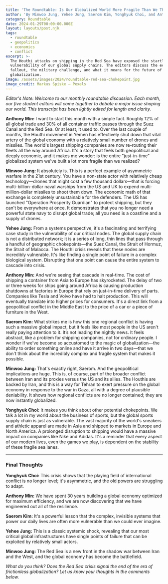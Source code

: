 ```yaml
---
title: 'The Roundtable: Is Our Globalized World More Fragile Than We Thought?'
author: 'By Minwoo Jung, Yehee Jung, Saerom Kim, Yonghyuk Choi, and Anthony Min'
category: Roundtable
date: 2024-01-29T00:00:00.000Z
layout: layouts/post.njk
tags:
  - roundtable
  - geopolitics
  - economics
  - conflict
excerpt: >-
  The Houthi attacks on shipping in the Red Sea have exposed the startling
  vulnerability of our global supply chains. The editors discuss the economic
  fallout, the military challenge, and what it means for the future of
  globalization.
image: /assets/images/2024/roundtable-red-sea-chokepoint.jpg
image_credit: Markus Spiske — Pexels
---
```


*Editor's Note: Welcome to our monthly roundtable discussion. Each month, our five student editors will come together to debate a major issue shaping our world. This transcript has been lightly edited for length and clarity.*

**Anthony Min:** I want to start this month with a simple fact. Roughly 12% of all global trade and 30% of all container traffic passes through the Suez Canal and the Red Sea. Or at least, it used to. Over the last couple of months, the Houthi movement in Yemen has effectively shut down that vital artery of the global economy with a relatively small number of drones and missiles. The world's largest shipping companies are now re-routing their fleets all the way around Africa. It's a story that feels both geopolitical and deeply economic, and it makes me wonder: is the entire "just-in-time" globalized system we've built a lot more fragile than we realized?

**Minwoo Jung:** It absolutely is. This is a perfect example of asymmetric warfare in the 21st century. You have a non-state actor with relatively cheap technology—drones that might cost a few thousand dollars—that is forcing multi-billion-dollar naval warships from the US and UK to expend multi-million-dollar missiles to shoot them down. The economic math of that exchange is completely unsustainable for the defenders. The US has launched "Operation Prosperity Guardian" to protect shipping, but they can't be everywhere at once. It demonstrates that you no longer need a powerful state navy to disrupt global trade; all you need is a coastline and a supply of drones.

**Yehee Jung:** From a systems perspective, it's a fascinating and terrifying case study in the vulnerability of our critical nodes. The global supply chain is not a distributed network; it is a series of long, thin lines that pass through a handful of geographic chokepoints—the Suez Canal, the Strait of Hormuz, the Strait of Malacca. The Houthi crisis reveals that these nodes are incredibly vulnerable. It's like finding a single point of failure in a complex biological system. Disrupting that one point can cause the entire system to cascade into crisis.

**Anthony Min:** And we're seeing that cascade in real-time. The cost of shipping a container from Asia to Europe has skyrocketed. The delay of two or three weeks for ships going around Africa is causing production shutdowns at factories in Europe that rely on just-in-time delivery of parts. Companies like Tesla and Volvo have had to halt production. This will eventually translate into higher prices for consumers. It's a direct link from a geopolitical conflict in the Middle East to the price of a car or a piece of furniture in the West.

**Saerom Kim:** What strikes me is how this one regional conflict is having such a massive global impact, but it feels like most people in the US aren't really paying attention to it. It’s not leading the nightly news. It feels abstract, like a problem for shipping companies, not for ordinary people. I wonder if we’ve become so accustomed to the magic of globalization—the ability to order something online and have it arrive in two days—that we don't think about the incredibly complex and fragile system that makes it possible.

**Minwoo Jung:** That's exactly right, Saerom. And the geopolitical implications are huge. This is, of course, part of the broader conflict between Iran and its proxies versus the US and its allies. The Houthis are backed by Iran, and this is a way for Tehran to exert pressure on the global economy in response to the war in Gaza, all with a degree of plausible deniability. It shows how regional conflicts are no longer contained; they are now instantly globalized.

**Yonghyuk Choi:** It makes you think about other potential chokepoints. We talk a lot in my world about the business of sports, but the global sports supply chain is just as vulnerable. The vast majority of the world's sneakers and athletic apparel are made in Asia and shipped to markets in Europe and North America. A prolonged disruption to shipping would have a massive impact on companies like Nike and Adidas. It's a reminder that every aspect of our modern lives, even the games we play, is dependent on the stability of these fragile sea lanes.

---
### Final Thoughts

**Yonghyuk Choi:** This crisis shows that the playing field of international conflict is no longer level; it's asymmetric, and the old powers are struggling to adapt.

**Anthony Min:** We have spent 30 years building a global economy optimized for maximum efficiency, and we are now discovering that we have engineered out all of the resilience.

**Saerom Kim:** It's a powerful lesson that the complex, invisible systems that power our daily lives are often more vulnerable than we could ever imagine.

**Yehee Jung:** This is a classic systemic shock, revealing that our most critical global infrastructures have single points of failure that can be exploited by relatively small actors.

**Minwoo Jung:** The Red Sea is a new front in the shadow war between Iran and the West, and the global economy has become the battlefield.

*What do you think? Does the Red Sea crisis signal the end of the era of frictionless globalization? Let us know your thoughts in the comments below.*
